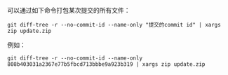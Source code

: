 可以通过如下命令打包某次提交的所有文件：

```shell
git diff-tree -r --no-commit-id --name-only "提交的commit id" | xargs zip update.zip
```

例如：

```shell
git diff-tree -r --no-commit-id --name-only 808b403031a2367e77b5fbcd713bbbe9a923b319 | xargs zip update.zip
```


